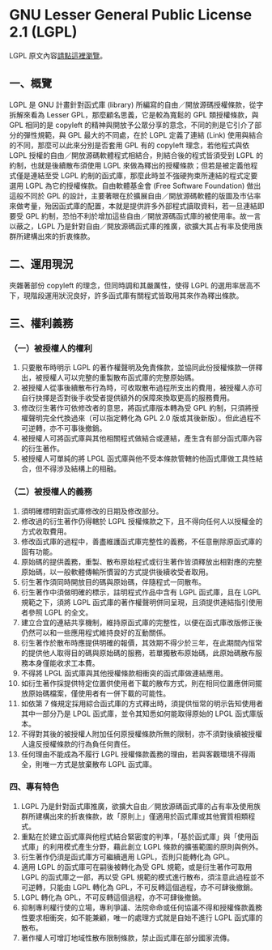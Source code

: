 # GNU Lesser General Public License 2.1 (LGPL)

LGPL 原文內容[請點這裡瀏覽](https://www.opensource.org/licenses/lgpl-2.1.php)。

## 一、概覽

LGPL 是 GNU 計畫針對函式庫 (library) 所編寫的自由／開放源碼授權條款，從字拆解來看為 Lesser GPL，那麼顧名思義，它是較為寬鬆的 GPL 類授權條款，與 GPL 相同的是 copyleft 的精神與開放予公眾分享的意念，不同的則是它引介了部分的彈性規範，與 GPL 最大的不同處，在於 LGPL 定義了連結 (Link) 使用與結合的不同，那麼可以此來分別是否套用 GPL 有的 copyleft 理念，若他程式與依 LGPL 授權的自由／開放源碼軟體程式相結合，則結合後的程式皆須受到 LGPL 的約制，也就是後續散布須使用 LGPL 來做為釋出的授權條款；但若是被定義他程式僅是連結至受 LGPL 約制的函式庫，那麼此時並不強硬拘束所連結的程式定要選用 LGPL 為它的授權條款。自由軟體基金會 (Free Software Foundation) 做出這般不同於 GPL 的設計，主要著眼在於擴展自由／開放源碼軟體的版圖及市佔率來做考量，殆因函式庫的配置，本就是提供許多外部程式讀取資料，若一旦連結即要受 GPL 約制，恐怕不利於增加這些自由／開放源碼函式庫的被使用率。故一言以蔽之，LGPL 乃是針對自由／開放源碼函式庫的推廣，欲擴大其占有率及使用族群所建構出來的折衷條款。

## 二、運用現況

夾雜著部份 copyleft 的理念，但同時調和其嚴厲性，使得 LGPL 的選用率居高不下，現階段運用狀況良好，許多函式庫有關程式皆取用其來作為釋出條款。

## 三、權利義務

### （一）被授權人的權利

1. 只要散布時明示 LGPL 的著作權聲明及免責條款，並協同此份授權條款一併釋出，被授權人可以完整的重製散布函式庫的完整原始碼。
2. 被授權人從事後續散布行為時，可收取散布過程所支出的費用，被授權人亦可自行抉擇是否對後手收受者提供額外的保障來換取更高的服務費用。
3. 修改衍生著作可依修改者的意思，將函式庫版本轉為受 GPL 約制，只須將授權聲明完全代換過來（可以指定轉化為 GPL 2.0 版或其後新版）。但此過程不可逆轉，亦不可事後撤銷。
4. 被授權人可將函式庫與其他相關程式做結合或連結，產生含有部分函式庫內容的衍生著作。
5. 被授權人可單純的將 LPGL 函式庫與他不受本條款管轄的他函式庫做工具性結合，但不得涉及結構上的相融。

### （二）被授權人的義務

1. 須明確標明對函式庫修改的日期及修改部分。
2. 修改過的衍生著作仍得轄於 LGPL 授權條款之下，且不得向任何人以授權金的方式收取費用。
3. 修改函式庫的過程中，善盡維護函式庫完整性的義務，不任意刪除原函式庫的固有功能。
4. 原始碼的提供義務，重製、散布原始程式或衍生著作皆須釋放出相對應的完整原始碼，以一般軟體傳輸所慣習的方式提供後續收受者取用。
5. 衍生著作須同時開放目的碼與原始碼，伴隨程式一同散布。
6. 衍生著作中須做明確的標示，註明程式作品中含有 LGPL 函式庫，且在 LGPL 規範之下，須將 LGPL 函式庫的著作權聲明併同呈現，且須提供連結指引使用者參照 LGPL 的全文。
7. 建立合宜的連結共享機制，維持原函式庫的完整性，以便在函式庫改版修正後仍然可以和一些應用程式維持良好的互動關係。
8. 衍生著作於散布時應提供明確的報價，其效期不得少於三年，在此期間內恒常的提供他人取得目的碼與原始碼的服務，若單獨散布原始碼，此原始碼散布服務本身僅能收求工本費。
9. 不得將 LPGL 函式庫與其他授權條款相衝突的函式庫做連結應用。
10. 如衍生著作採提供特定位置供使用者下載的散布方式，則在相同位置應併同擺放原始碼檔案，僅使用者有一併下載的可能性。
11. 如依第 7 條規定採用綜合函式庫的方式釋出時，須提供恒常的明示告知使用者其中一部分乃是 LPGL 函式庫，並令其知悉如何能取得原始的 LPGL 函式庫版本。
12. 不得對其後的被授權人附加任何原授權條款所無的限制，亦不須對後續被授權人違反授權條款的行為負任何責任。
13. 任何理由不能成為不履行 LGPL 授權條款義務的理由，若與客觀環境不得兩全，則唯一方式是放棄散布 LGPL 函式庫。

### 四、專有特色

1. LGPL 乃是針對函式庫推廣，欲擴大自由／開放源碼函式庫的占有率及使用族群所建構出來的折衷條款，故「原則上」僅適用於函式庫或其他實質相類程式。
2. 重點在於建立函式庫與他程式結合緊密度的判準，「基於函式庫」與「使用函式庫」的利用模式產生分野，藉此創立 LGPL 條款的擴張範圍的原則與例外。
3. 衍生著作仍須是函式庫方可繼續適用 LGPL，否則只能轉化為 GPL。
4. 適用 LGPL 的函式庫可在嗣後被轉化為受 GPL 規範，或是衍生著作可取用 LGPL 的函式庫之一部，再以受 GPL 規範的模式進行散布，須注意此過程並不可逆轉，只能由 LGPL 轉化為 GPL，不可反轉這個過程，亦不可肆後撤銷。
5. LGPL 轉化為 GPL，不可反轉這個過程，亦不可肆後撤銷。
6. 抑制專利權行使的立場，專利爭議、法院命命或任何協議不得和授權條款義務性要求相衝突，如不能兼顧，唯一的處理方式就是自始不進行 LGPL 函式庫的散布。
7. 著作權人可增訂地域性散布限制條款，禁止函式庫在部分國家流傳。
